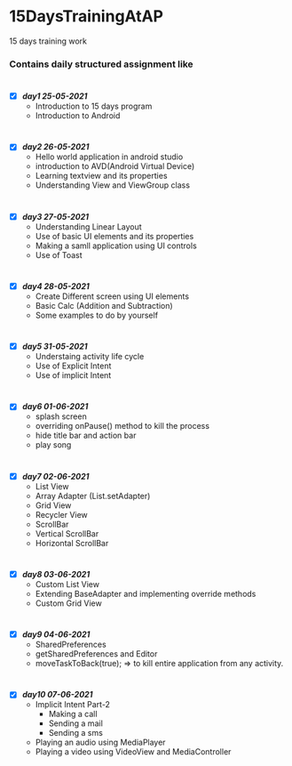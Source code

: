 # 15DaysTrainingAtAP
15 days training work

### Contains daily structured assignment like 

#
- [X] ***day1 25-05-2021***
  - Introduction to 15 days program
  - Introduction to Android

#
- [X] ***day2 26-05-2021***
  - Hello world application in android studio
  - introduction to AVD(Android Virtual Device)
  - Learning textview and its properties
  - Understanding View and ViewGroup class

#
- [X] ***day3 27-05-2021*** 
  - Understanding Linear Layout
  - Use of basic UI elements and its properties
  - Making a samll application using UI controls
  - Use of Toast 

#
- [X] ***day4 28-05-2021*** 
  - Create Different screen using UI elements
  - Basic Calc (Addition and Subtraction)
  - Some examples to do by yourself

#
- [X] ***day5 31-05-2021***
  - Understaing activity life cycle
  - Use of Explicit Intent
  - Use of implicit Intent
 

#
- [X] ***day6 01-06-2021*** 
  - splash screen
  - overriding onPause() method to kill the process
  - hide title bar and action bar
  - play song

#
- [X] ***day7 02-06-2021*** 
  - List View
   - Array Adapter (List.setAdapter)
  - Grid View
  - Recycler View
  - ScrollBar 
   - Vertical ScrollBar
   - Horizontal ScrollBar

#
- [X] ***day8 03-06-2021***
  - Custom List View
   - Extending BaseAdapter and implementing override methods
  - Custom Grid View 

#
- [X] ***day9 04-06-2021***
  - SharedPreferences
   - getSharedPreferences and Editor
  - moveTaskToBack(true); => to kill entire application from any activity. 

#
- [X] ***day10 07-06-2021***
  - Implicit Intent Part-2
    - Making a call
    - Sending a mail
    - Sending a sms
  - Playing an audio using MediaPlayer
  - Playing a video using VideoView and MediaController